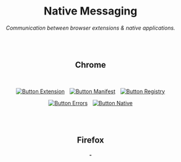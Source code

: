 
<div align = center>

# Native Messaging

*Communication between browser extensions & native applications.*

<br>
<br>

## Chrome

<br>

[![Button Extension]][Extension]  
[![Button Manifest]][Manifest]  
[![Button Registry]][Registry]

[![Button Errors]][Errors]  
[![Button Native]][Native]

<br>
<br>

## Firefox

**-**

</div>


<br>


<!----------------------------------------------------------------------------->

[Extension]: Chrome/Extension.md
[Manifest]: Chrome/Host%20Manifest.md
[Registry]: Chrome/Registry.md
[Errors]: Chrome/Errors.md
[Native]: Chrome/Native.md


<!---------------------------------[ Buttons ]--------------------------------->

[Button Extension]: https://img.shields.io/badge/Extension-CD9834?style=for-the-badge&logoColor=white&logo=Cilium
[Button Manifest]: https://img.shields.io/badge/Manifest-EF2D5E?style=for-the-badge&logoColor=white&logo=Pastebin
[Button Registry]: https://img.shields.io/badge/Registry-6CADDF?style=for-the-badge&logoColor=white&logo=Serverless
[Button Errors]: https://img.shields.io/badge/Errors-319795?style=for-the-badge&logoColor=white&logo=Asana
[Button Native]: https://img.shields.io/badge/Native_App-FF6384?style=for-the-badge&logoColor=white&logo=AnyDesk

